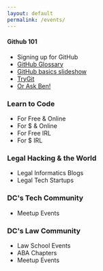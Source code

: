```yaml
---
layout: default
permalink: /events/
---
```


#### Github 101
* Signing up for GitHub
* [GitHub Glossary](https://help.github.com/articles/github-glossary)
* [GitHub basics slideshow](http://ben.balter.com/open-sourcing-government/#/git)
* [TryGit](http://try.github.io/levels/1/challenges/1)
* [Or Ask Ben!](https://github.com/benbalter/feedback)

### Learn to Code 
* For Free & Online
* For $ & Online 
* For Free IRL 
* For $ IRL 

### Legal Hacking & the World 

* Legal Informatics Blogs 
* Legal Tech Startups 

### DC's Tech Community 

* Meetup Events 

### DC's Law Community 

* Law School Events
* ABA Chapters 
* Meetup Events 
